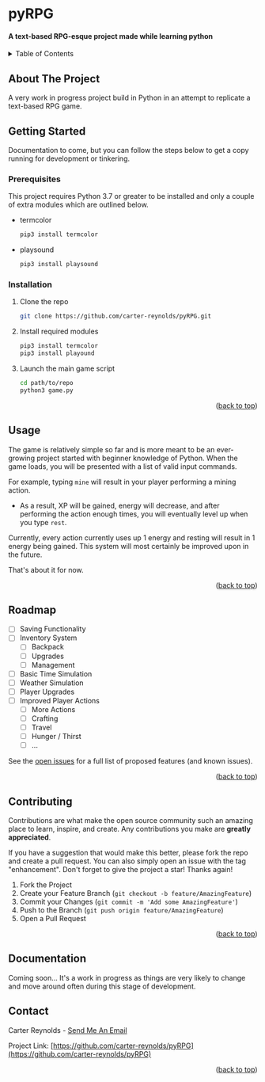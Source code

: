 # pyRPG
<h4>A text-based RPG-esque project made while learning python</h4>

<!-- Improved compatibility of back to top link: See: https://github.com/othneildrew/Best-README-Template/pull/73 -->
<a name="readme-top"></a>
<!--
*** Thanks for checking out the Best-README-Template. If you have a suggestion
*** that would make this better, please fork the repo and create a pull request
*** or simply open an issue with the tag "enhancement".
*** Don't forget to give the project a star!
*** Thanks again! Now go create something AMAZING! :D
-->



<!-- PROJECT SHIELDS -->
<!--
*** I'm using markdown "reference style" links for readability.
*** Reference links are enclosed in brackets [ ] instead of parentheses ( ).
*** See the bottom of this document for the declaration of the reference variables
*** for contributors-url, forks-url, etc. This is an optional, concise syntax you may use.
*** https://www.markdownguide.org/basic-syntax/#reference-style-links
-->

<!-- TABLE OF CONTENTS -->
<details>
  <summary>Table of Contents</summary>
  <ol>
    <li>
      <a href="#about-the-project">About The Project</a>
      <ul>
        <li><a href="#built-with">Built With</a></li>
      </ul>
    </li>
    <li>
      <a href="#getting-started">Getting Started</a>
      <ul>
        <li><a href="#prerequisites">Prerequisites</a></li>
        <li><a href="#installation">Installation</a></li>
      </ul>
    </li>
    <li><a href="#usage">Usage</a></li>
    <li><a href="#roadmap">Roadmap</a></li>
    <li><a href="#contributing">Contributing</a></li>
    <li><a href="#license">License</a></li>
    <li><a href="#contact">Contact</a></li>
    <li><a href="#acknowledgments">Acknowledgments</a></li>
    <li><a href="#Documentation">Documentation</a></li>
  </ol>
</details>


<!-- ABOUT THE PROJECT -->
## About The Project

A very work in progress project build in Python in an attempt 
to replicate a text-based RPG game.


<!-- GETTING STARTED -->
## Getting Started

Documentation to come, but you can follow the steps below to get a copy running for development or tinkering.

### Prerequisites

This project requires Python 3.7 or greater to be installed and only a couple of
extra modules which are outlined below.

* termcolor
  ```sh
  pip3 install termcolor
  ```
* playsound
  ```sh
  pip3 install playsound
  ```

### Installation

1. Clone the repo
   ```sh
   git clone https://github.com/carter-reynolds/pyRPG.git
   ```
2. Install required modules
   ```sh
   pip3 install termcolor
   pip3 install playound
   ```
3. Launch the main game script
   ```sh
   cd path/to/repo
   python3 game.py
   ```

<p align="right">(<a href="#readme-top">back to top</a>)</p>



<!-- USAGE EXAMPLES -->
## Usage

The game is relatively simple so far and is more meant to be an ever-growing project started with beginner knowledge of
Python. When the game loads, you will be presented with a list of valid input commands.

For example, typing ```mine``` will result in your player performing a mining action.
* As a result, XP will be gained, energy will decrease, and after performing the action enough times, you will
eventually level up when you type ```rest```.

Currently, every action currently uses up 1 energy and resting will result in 1 energy being gained. This system will
most certainly be improved upon in the future.

That's about it for now.


<p align="right">(<a href="#readme-top">back to top</a>)</p>



<!-- ROADMAP -->
## Roadmap

- [ ] Saving Functionality
- [ ] Inventory System
    - [ ] Backpack
    - [ ] Upgrades
    - [ ] Management
- [ ] Basic Time Simulation
- [ ] Weather Simulation
- [ ] Player Upgrades
- [ ] Improved Player Actions
    - [ ] More Actions
    - [ ] Crafting
    - [ ] Travel
    - [ ] Hunger / Thirst
    - [ ] ...

See the [open issues](https://github.com/carter-reybolds/pyRPG/issues) for a full list of proposed features (and known issues).

<p align="right">(<a href="#readme-top">back to top</a>)</p>



<!-- CONTRIBUTING -->
## Contributing

Contributions are what make the open source community such an amazing place to learn, inspire, and create. Any contributions you make are **greatly appreciated**.

If you have a suggestion that would make this better, please fork the repo and create a pull request. You can also simply open an issue with the tag "enhancement".
Don't forget to give the project a star! Thanks again!

1. Fork the Project
2. Create your Feature Branch (`git checkout -b feature/AmazingFeature`)
3. Commit your Changes (`git commit -m 'Add some AmazingFeature'`)
4. Push to the Branch (`git push origin feature/AmazingFeature`)
5. Open a Pull Request

<p align="right">(<a href="#readme-top">back to top</a>)</p>

<!-- DOCUMENTATION -->
## Documentation

Coming soon... It's a work in progress as things are very likely to change 
and move around often during this stage of development.

<!-- CONTACT -->
## Contact

Carter Reynolds - [Send Me An Email](mailto:carmitrey+pyRPG@yahoo.com)

Project Link: [https://github.com/carter-reynolds/pyRPG](https://github.com/carter-reynolds/pyRPG)

<p align="right">(<a href="#readme-top">back to top</a>)</p>



<!-- MARKDOWN LINKS & IMAGES -->
<!-- https://www.markdownguide.org/basic-syntax/#reference-style-links -->
[contributors-shield]: https://img.shields.io/github/contributors/github_username/repo_name.svg?style=for-the-badge
[contributors-url]: https://github.com/github_username/repo_name/graphs/contributors
[forks-shield]: https://img.shields.io/github/forks/github_username/repo_name.svg?style=for-the-badge
[forks-url]: https://github.com/github_username/repo_name/network/members
[stars-shield]: https://img.shields.io/github/stars/github_username/repo_name.svg?style=for-the-badge
[stars-url]: https://github.com/github_username/repo_name/stargazers
[issues-shield]: https://img.shields.io/github/issues/github_username/repo_name.svg?style=for-the-badge
[issues-url]: https://github.com/github_username/repo_name/issues
[license-shield]: https://img.shields.io/github/license/github_username/repo_name.svg?style=for-the-badge
[license-url]: https://github.com/github_username/repo_name/blob/master/LICENSE.txt
[linkedin-shield]: https://img.shields.io/badge/-LinkedIn-black.svg?style=for-the-badge&logo=linkedin&colorB=555
[linkedin-url]: https://linkedin.com/in/linkedin_username
[product-screenshot]: images/screenshot.png
[Next.js]: https://img.shields.io/badge/next.js-000000?style=for-the-badge&logo=nextdotjs&logoColor=white
[Next-url]: https://nextjs.org/
[React.js]: https://img.shields.io/badge/React-20232A?style=for-the-badge&logo=react&logoColor=61DAFB
[React-url]: https://reactjs.org/
[Vue.js]: https://img.shields.io/badge/Vue.js-35495E?style=for-the-badge&logo=vuedotjs&logoColor=4FC08D
[Vue-url]: https://vuejs.org/
[Angular.io]: https://img.shields.io/badge/Angular-DD0031?style=for-the-badge&logo=angular&logoColor=white
[Angular-url]: https://angular.io/
[Svelte.dev]: https://img.shields.io/badge/Svelte-4A4A55?style=for-the-badge&logo=svelte&logoColor=FF3E00
[Svelte-url]: https://svelte.dev/
[Laravel.com]: https://img.shields.io/badge/Laravel-FF2D20?style=for-the-badge&logo=laravel&logoColor=white
[Laravel-url]: https://laravel.com
[Bootstrap.com]: https://img.shields.io/badge/Bootstrap-563D7C?style=for-the-badge&logo=bootstrap&logoColor=white
[Bootstrap-url]: https://getbootstrap.com
[JQuery.com]: https://img.shields.io/badge/jQuery-0769AD?style=for-the-badge&logo=jquery&logoColor=white
[JQuery-url]: https://jquery.com

